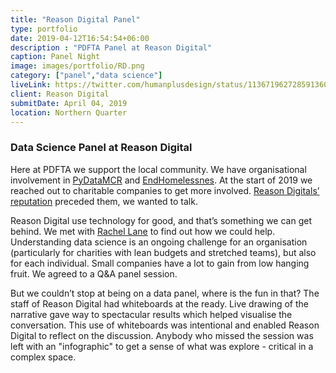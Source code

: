 ```yaml
---
title: "Reason Digital Panel"
type: portfolio
date: 2019-04-12T16:54:54+06:00
description : "PDFTA Panel at Reason Digital"
caption: Panel Night
image: images/portfolio/RD.png
category: ["panel","data science"]
liveLink: https://twitter.com/humanplusdesign/status/1136719627285913600
client: Reason Digital
submitDate: April 04, 2019
location: Northern Quarter
---
```

### Data Science Panel at Reason Digital
Here at PDFTA we  support the local community. We have organisational involvement in [PyDataMCR](https://twitter.com/pydatamcr) and [EndHomelessnes](https://www.meetup.com/EndHomelessness-digital-community/). At the start of 2019 we reached out to charitable companies to get more involved. [Reason Digitals’ reputation](https://reasondigital.com/) preceded them, we wanted to talk.

Reason Digital use technology for good, and that’s something we can get behind. We met with [Rachel Lane](https://www.linkedin.com/in/rachelslane/) to find out how we could help. Understanding data science is an ongoing challenge for an organisation (particularly for charities with lean budgets and stretched teams), but also for each individual.
Small companies have a lot to gain from low hanging fruit. We agreed to a Q&A panel session.

But we couldn’t stop at being on a data panel, where is the fun in that? The staff of Reason Digital had whiteboards at the ready. Live drawing of the narrative gave way to spectacular results which helped visualise the conversation. This use of whiteboards was intentional and enabled Reason Digital to reflect on the discussion. Anybody who missed the session was left with an "infographic" to get a sense of what was explore - critical in a complex space.
